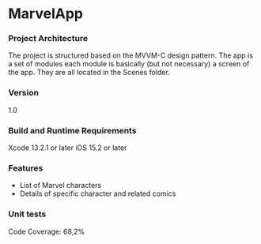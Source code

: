 # MarvelApp

### Project Architecture
The project is structured based on the MVVM-C design pattern. The app is a set of modules each module is basically (but not necessary) a screen of the app. They are all located in the Scenes folder.

### Version
1.0

### Build and Runtime Requirements
Xcode 13.2.1 or later
iOS 15.2 or later

### Features
- List of Marvel characters
- Details of specific character and related comics

### Unit tests
Code Coverage: 68,2%
